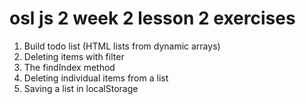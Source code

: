 # osl js 2 week 2 lesson 2 exercises

1. Build todo list (HTML lists from dynamic arrays)
2. Deleting items with filter
3. The findIndex method
4. Deleting individual items from a list
5. Saving a list in localStorage
